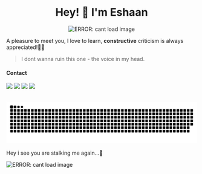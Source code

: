 <h1 align="center">Hey! 👋 I'm Eshaan </h1>

<p align="center">
  <img src="https://media.giphy.com/media/ycnZqQLGjv8ie7soSH/giphy.gif" alt="ERROR: cant load image" width="562.5" height="316.5"/>
</p>


A pleasure to meet you, I love to learn, **constructive** criticism is always appreciated!🚀🤘


> I dont wanna ruin this one - the voice in my head.

#### Contact 
<div> 
    <a href="https://www.codechef.com/users/weshaan108" target="_blank"><img src="https://img.shields.io/badge/-CodeChef-181818?style=for-the-badge&logo=Codechef&logoColor=white" target="_blank"></a> 
    <a href="https://www.linkedin.com/in/weshaan-3b9460265/" target="_blank"><img src="https://img.shields.io/badge/-LinkedIn-%230077B5?style=for-the-badge&logo=linkedin&logoColor=white" target="_blank"></a> 
  <a href="https://www.instagram.com/_weshaan_/" target="_blank"><img src="https://img.shields.io/badge/-Instagram-%23E4405F?style=for-the-badge&logo=instagram&logoColor=white" target="_blank"></a>
  <a href = "mailto: weshaan108@gmail.com"><img src="https://img.shields.io/badge/-Gmail-%23333?style=for-the-badge&logo=gmail&logoColor=white" target="_blank"></a>
 </br>
</br>

  ![Snake animation](https://github.com/Platane/Platane/blob/output/github-contribution-grid-snake.svg)

</div>

<!--![ERROR: cant load image](https://media.giphy.com/media/ycnZqQLGjv8ie7soSH/giphy.gif)--->
<!--![ERROR: cant load image](https://media.giphy.com/media/Ll22OhMLAlVDb8UQWe/giphy.gif =250x250)--->
Hey i see you are stalking me again...👀
<p align="left">
<img src="https://media.giphy.com/media/Ll22OhMLAlVDb8UQWe/giphy.gif" alt="ERROR: cant load image" width="130" height="130"/>
</p>
<!---
weshaan/weshaan is a ✨ special ✨ repository because its `README.md` (this file) appears on your GitHub profile.
You can click the Preview link to take a look at your changes.
--->
